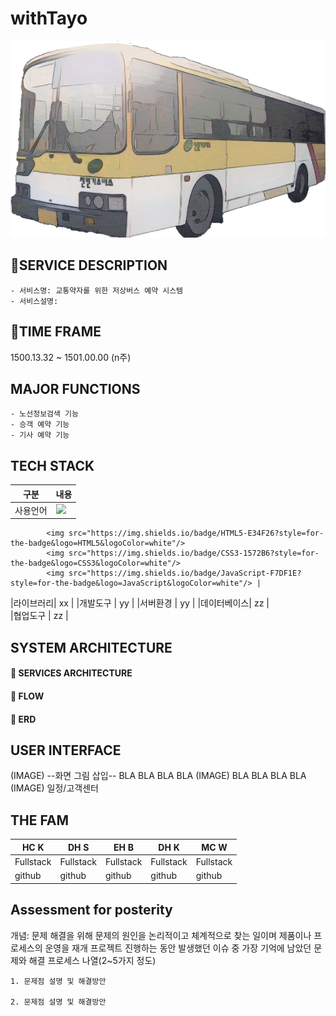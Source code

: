 # **withTayo**

![withTayo Splash](/TayoTest/src/main/webapp/IMG/Bus_real_sketch.png)

## 🚐SERVICE DESCRIPTION

    - 서비스명: 교통약자를 위한 저상버스 예약 시스템
    - 서비스설명:

## 🚌TIME FRAME
1500.13.32 ~ 1501.00.00 (n주)

## MAJOR FUNCTIONS
    - 노선정보검색 기능
    - 승객 예약 기능
    - 기사 예약 기능

## TECH STACK
|구분  |	내용|
|---|---|
|사용언어|<img src="https://img.shields.io/badge/Java-007396?style=for-the-badge&logo=java&logoColor=white"/>
            <img src="https://img.shields.io/badge/HTML5-E34F26?style=for-the-badge&logo=HTML5&logoColor=white"/>
            <img src="https://img.shields.io/badge/CSS3-1572B6?style=for-the-badge&logo=CSS3&logoColor=white"/>
            <img src="https://img.shields.io/badge/JavaScript-F7DF1E?style=for-the-badge&logo=JavaScript&logoColor=white"/>	|
|라이브러리| xx	|
|개발도구 	| yy |
|서버환경 	| yy |
|데이터베이스| zz |	
|협업도구 	| zz |

## SYSTEM ARCHITECTURE
#### 📌 SERVICES ARCHITECTURE
#### 📌 FLOW
#### 📌 ERD

## USER INTERFACE
(IMAGE) --화면 그림 삽입--
BLA BLA BLA BLA
(IMAGE)
BLA BLA BLA BLA
(IMAGE)
일정/고객센터

## THE FAM
| HC K |	DH S |	EH B |	DH K |	MC W|
|---| ---|---|---|---|
|Fullstack |	Fullstack |	Fullstack |	Fullstack |	Fullstack|
|github |	github |	github |	github |	github|

## Assessment for posterity
개념: 문제 해결을 위해 문제의 원인을 논리적이고 체계적으로 찾는 일이며 제품이나 프로세스의 운영을 재개 프로젝트 진행하는 동안 발생했던 이슈 중 가장 기억에 남았던 문제와 해결 프로세스 나열(2~5가지 정도)

    1. 문제점 설명 및 해결방안

    2. 문제점 설명 및 해결방안
